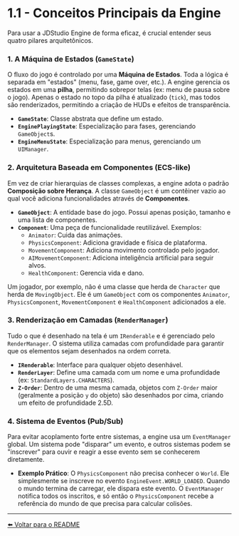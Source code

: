 # 1.1 - Conceitos Principais da Engine

Para usar a JDStudio Engine de forma eficaz, é crucial entender seus quatro pilares arquitetônicos.

### 1. A Máquina de Estados (`GameState`)

O fluxo do jogo é controlado por uma **Máquina de Estados**. Toda a lógica é separada em "estados" (menu, fase, game over, etc.). A engine gerencia os estados em uma **pilha**, permitindo sobrepor telas (ex: menu de pausa sobre o jogo). Apenas o estado no topo da pilha é atualizado (`tick`), mas todos são renderizados, permitindo a criação de HUDs e efeitos de transparência.

-   **`GameState`**: Classe abstrata que define um estado.
-   **`EnginePlayingState`**: Especialização para fases, gerenciando `GameObject`s.
-   **`EngineMenuState`**: Especialização para menus, gerenciando um `UIManager`.

### 2. Arquitetura Baseada em Componentes (ECS-like)

Em vez de criar hierarquias de classes complexas, a engine adota o padrão **Composição sobre Herança**. A classe `GameObject` é um contêiner vazio ao qual você adiciona funcionalidades através de **Componentes**.

-   **`GameObject`**: A entidade base do jogo. Possui apenas posição, tamanho e uma lista de componentes.
-   **`Component`**: Uma peça de funcionalidade reutilizável. Exemplos:
    -   `Animator`: Cuida das animações.
    -   `PhysicsComponent`: Adiciona gravidade e física de plataforma.
    -   `MovementComponent`: Adiciona movimento controlado pelo jogador.
    -   `AIMovementComponent`: Adiciona inteligência artificial para seguir alvos.
    -   `HealthComponent`: Gerencia vida e dano.

Um jogador, por exemplo, não é uma classe que herda de `Character` que herda de `MovingObject`. Ele é um `GameObject` com os componentes `Animator`, `PhysicsComponent`, `MovementComponent` e `HealthComponent` adicionados a ele.

### 3. Renderização em Camadas (`RenderManager`)

Tudo o que é desenhado na tela é um `IRenderable` e é gerenciado pelo `RenderManager`. O sistema utiliza camadas com profundidade para garantir que os elementos sejam desenhados na ordem correta.

-   **`IRenderable`**: Interface para qualquer objeto desenhável.
-   **`RenderLayer`**: Define uma camada com um nome e uma profundidade (ex: `StandardLayers.CHARACTERS`).
-   **`Z-Order`**: Dentro de uma mesma camada, objetos com `Z-Order` maior (geralmente a posição `y` do objeto) são desenhados por cima, criando um efeito de profundidade 2.5D.

### 4. Sistema de Eventos (Pub/Sub)

Para evitar acoplamento forte entre sistemas, a engine usa um `EventManager` global. Um sistema pode "disparar" um evento, e outros sistemas podem se "inscrever" para ouvir e reagir a esse evento sem se conhecerem diretamente.

-   **Exemplo Prático**: O `PhysicsComponent` não precisa conhecer o `World`. Ele simplesmente se inscreve no evento `EngineEvent.WORLD_LOADED`. Quando o mundo termina de carregar, ele dispara este evento. O `EventManager` notifica todos os inscritos, e só então o `PhysicsComponent` recebe a referência do mundo de que precisa para calcular colisões.

---
[⬅️ Voltar para o README](../README.md)